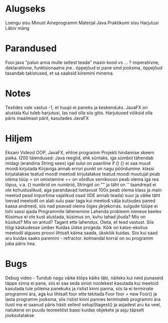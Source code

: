 # Alugseks
  Loengu sisu
    Minust
    Aineprogramm
    Materjal
    Java
  Praktikumi sisu
    Harjutusi
  Läbiv mäng

# Parandused
  Foor.java
  "palun anna mulle sellest teada"
  masin kood vs ... ?
  imperatiivne, deklaratiivne, funktsionaalne jne..
  õppejõud ei pane sind jooksma, õppejõud tasandab takistused, et sa saaksid kiiremini minema.

# Notes
Testides vale vastus -1, et huupi ei paneks ja keskenduks.
JavaFX on alustala
Kui tuleb harjutusi, las nad olla siis gitis.
Harjutused võiksid olla päris maailmast pärit, kasutades JavaFX

# Hiljem
Eksam
Videod OOP, JavaFX, ehtne programm
Projekti hindamise skeem paika.
I200 täiendused:
    Java reeglid, ehk süntaks.
        iga sümbol tähendab midagi (erandina String sees)
        igal sulul on paariline
        if () {} ei saa muud moodi kirjutada
        Kirjaviga annab errori
        punkt on nagu pöördumine.
        klassi kirjutatakse teatud moodi
        meetodi kirjutatakse teatud moodi
        muutujal peab olema tüüp
        = on omistamine == on võrdlus
        semikooon peab olema iga rea lõpus, v.a. {}
        numbrid on numbrid, Stringid on "" ja täht on ''
        taandread ei ole kohustuslikud, aga parandavad loetavust 100x
        peab olema klass ja main meetod
        pead importima vajalikud osad (IDE annab teada)
        suur ja väike täht loevad
        meetodil on alati sulu paar taga
        kui meetodi välja kutsudes paned kaasa andmeid, siis nad peavad olema õiges järjekorras.
        sulgude tüüpe ei tohi sassi ajada
    Programmile lähenemine
        Lahenda probleem inimese keeles
        Küsimus ei ole kust alustada, küsimus on, kuhu tahad jõuda?
        Mis on küsitud? Mis on antud? Tagant ette lahendus. Oleta, et tead vastust.
        Siis tõlgi käskudesse ümber
    Kuidas üldse progeda.
        Kõik on katse-eksitus meetodil
        alguses proovi lihtsalt käima saada, ükskõik kuidas. Siis kui saad aru kuidas saaks paremini - refractor.
        kolmandal korral on su programm juba päris hea.

# Bugs
Debug video - Tundub nagu väike klõps käiks läbi, näiteks kui neid punaseid täppe sinna ei pane, siis ei saa seda sinist noolekest kasutada
kui meetoid kasutada tule põlema panekuks ja ristist kinni panna, siis ta ei terminate programmi ära, aga kui lihtsalt foor ette tekitada Foor foor = new Foor() ja lasta programm jooksma, siis ristist kinni pannes terminateb programmi ära ilusti
ma ei saanud päris hästi sellest setupStagest() ja asjadest aru ka veel, natukene on puudu teoreetilist baasi kuidas objekete ja asju täpselt jooksutatakse
